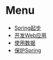 # Menu

- [Spring起步](./Spring起步.md)
- [开发Web应用](./开发Web应用.md)
- [使用数据](./使用数据.md)
- [保护Spring](./保护Spring.md)

